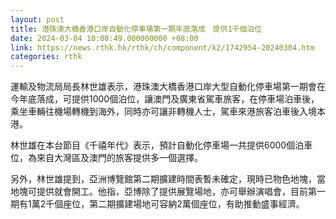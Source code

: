 ```yaml
---
layout: post
title: 港珠澳大橋香港口岸自動化停車場第一期年底落成　提供1千個泊位
date: 2024-03-04 10:08:49.000000000 +08:00
link: https://news.rthk.hk/rthk/ch/component/k2/1742954-20240304.htm
categories: rthk
---
```


運輸及物流局局長林世雄表示，港珠澳大橋香港口岸大型自動化停車場第一期會在今年底落成，可提供1000個泊位，讓澳門及廣東省駕車旅客，在停車場泊車後，乘坐車輛往機場轉機到海外，同時亦可讓非轉機人士，駕車來港旅客泊車後入境本港。
 
林世雄在本台節目《千禧年代》表示，預計自動化停車場一共提供6000個泊車位，為來自大灣區及澳門的旅客提供多一個選擇。

另外，林世雄提到，亞洲博覽館第二期擴建時間表暫未確定，現時已物色地塊，當地塊可提供就會開工。他指，亞博除了提供展覽場地，亦可舉辦演唱會，目前第一期有1萬2千個座位，第二期擴建場地可容納2萬個座位，有助推動盛事經濟。
